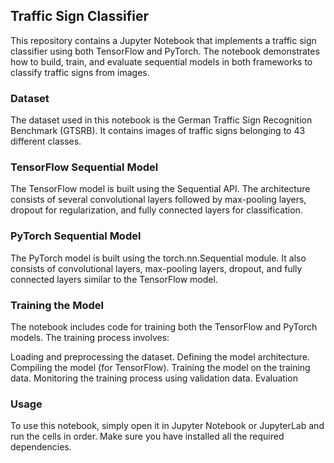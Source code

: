 ## Traffic Sign Classifier
This repository contains a Jupyter Notebook that implements a traffic sign classifier using both TensorFlow and PyTorch. The notebook demonstrates how to build, train, and evaluate sequential models in both frameworks to classify traffic signs from images.


### Dataset
The dataset used in this notebook is the German Traffic Sign Recognition Benchmark (GTSRB). It contains images of traffic signs belonging to 43 different classes.


### TensorFlow Sequential Model
The TensorFlow model is built using the Sequential API. The architecture consists of several convolutional layers followed by max-pooling layers, dropout for regularization, and fully connected layers for classification.

### PyTorch Sequential Model
The PyTorch model is built using the torch.nn.Sequential module. It also consists of convolutional layers, max-pooling layers, dropout, and fully connected layers similar to the TensorFlow model.

### Training the Model
The notebook includes code for training both the TensorFlow and PyTorch models. The training process involves:

Loading and preprocessing the dataset.
Defining the model architecture.
Compiling the model (for TensorFlow).
Training the model on the training data.
Monitoring the training process using validation data.
Evaluation


### Usage
To use this notebook, simply open it in Jupyter Notebook or JupyterLab and run the cells in order. Make sure you have installed all the required dependencies.